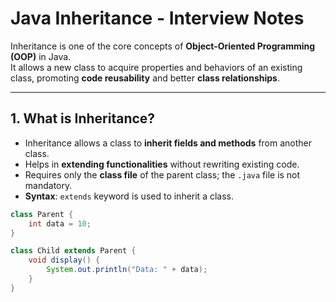# Java Inheritance - Interview Notes

Inheritance is one of the core concepts of **Object-Oriented Programming (OOP)** in Java.  
It allows a new class to acquire properties and behaviors of an existing class, promoting **code reusability** and better **class relationships**.

---

## 1. What is Inheritance?

- Inheritance allows a class to **inherit fields and methods** from another class.  
- Helps in **extending functionalities** without rewriting existing code.  
- Requires only the **class file** of the parent class; the `.java` file is not mandatory.  
- **Syntax**: `extends` keyword is used to inherit a class.  

```java
class Parent {
    int data = 10;
}

class Child extends Parent {
    void display() {
        System.out.println("Data: " + data);
    }
}
